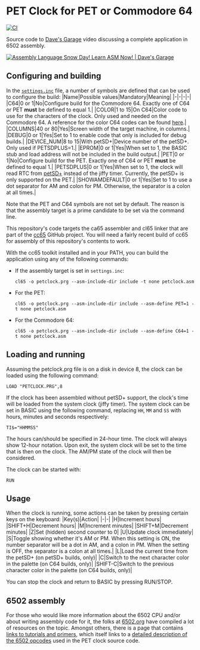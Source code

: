 # PET Clock for PET or Commodore 64

[![CI](https://github.com/PlummersSoftwareLLC/PETClock/actions/workflows/CI.yml/badge.svg)](https://github.com/PlummersSoftwareLLC/PETClock/actions/workflows/CI.yml)

Source code to [Dave's Garage](https://www.youtube.com/c/DavesGarage/featured) video discussing a complete application in 6502 assembly.

[![Assembly Language Snow Day! Learn ASM Now! | Dave's Garage](https://img.youtube.com/vi/CfbciNZvg0o/0.jpg)](https://youtu.be/CfbciNZvg0o)

## Configuring and building

In the [`settings.inc`](settings.inc) file, a number of symbols are defined that can be used to configure the build:
|Name|Possible values|Mandatory|Meaning|
|-|-|-|-|
|C64|0 or 1|No|Configure build for the Commodore 64. Exactly one of C64 or PET **must** be defined to equal 1.|
|COLOR|1 to 15|On C64|Color code to use for the characters of the clock. Only used and needed on the Commodore 64. A reference for the color C64 codes can be found [here](https://www.c64-wiki.com/wiki/Color).|
|COLUMNS|40 or 80|Yes|Screen width of the target machine, in columns.|
|DEBUG|0 or 1|Yes|Set to 1 to enable code that only is included for debug builds.|
|DEVICE_NUM|8 to 15|With petSD+|Device number of the petSD+. Only used if PETSDPLUS=1.|
|EPROM|0 or 1|Yes|When set to 1, the BASIC stub and load address will not be included in the build output.|
|PET|0 or 1|No|Configure build for the PET. Exactly one of C64 or PET **must** be defined to equal 1.|
|PETSDPLUS|0 or 1|Yes|When set to 1, the clock will read RTC from [petSD+](http://petsd.net/) instead of the jiffy timer. Currently, the petSD+ is only supported on the PET.|
|SHOWAMDEFAULT|0 or 1|Yes|Set to 1 to use a dot separator for AM and colon for PM. Otherwise, the separator is a colon at all times.|

Note that the PET and C64 symbols are not set by default. The reason is that the assembly target is a prime candidate to be set via the command line.

This repository's code targets the ca65 assembler and cl65 linker that are part of the [cc65](https://cc65.github.io/) GitHub project. You will need a fairly recent build of cc65 for assembly of this repository's contents to work.

With the cc65 toolkit installed and in your PATH, you can build the application using any of the following commands:

* If the assembly target is set in `settings.inc`:

  ```text
  cl65 -o petclock.prg --asm-include-dir include -t none petclock.asm
  ```

* For the PET:

  ```text
  cl65 -o petclock.prg --asm-include-dir include --asm-define PET=1 -t none petclock.asm
  ```

* For the Commodore 64:

  ```text
  cl65 -o petclock.prg --asm-include-dir include --asm-define C64=1 -t none petclock.asm
  ```

## Loading and running

Assuming the petclock.prg file is on a disk in device 8, the clock can be loaded using the following command:

```text
LOAD "PETCLOCK.PRG",8
```

If the clock has been assembled without petSD+ support, the clock's time will be loaded from the system clock (jiffy timer). The system clock can be set in BASIC using the following command, replacing `HH`, `MM` and `SS` with hours, minutes and seconds respectively:

```text
TI$="HHMMSS"
```

The hours can/should be specified in 24-hour time. The clock will always show 12-hour notation.
Upon exit, the system clock will be set to the time that is then on the clock. The AM/PM state of the clock will then be considered.

The clock can be started with:

```text
RUN
```

## Usage

When the clock is running, some actions can be taken by pressing certain keys on the keyboard:
|Key(s)|Action|
|-|-|
|H|Increment hours|
|SHIFT+H|Decrement hours|
|M|Increment minutes|
|SHIFT+M|Decrement minutes|
|Z|Set (hidden) second counter to 0|
|U|Update clock immediately|
|S|Toggle showing whether it's AM or PM. When this setting is ON, the number separator will be a dot in AM, and a colon in PM. When the setting is OFF, the separator is a colon at all times.|
|L|Load the current time from the petSD+ (on petSD+ builds, only)|
|C|Switch to the next character color in the palette (on C64 builds, only)|
|SHIFT-C|Switch to the previous character color in the palette (on C64 builds, only)|

You can stop the clock and return to BASIC by pressing RUN/STOP.

## 6502 assembly

For those who would like more information about the 6502 CPU and/or about writing assembly code for it, the folks at [6502.org](http://www.6502.org) have compiled a lot of resources on the topic. Amongst others, there is a page that contains [links to tutorials and primers](http://www.6502.org/tutorials/), which itself links to a [detailed description of the 6502 opcodes](http://www.6502.org/tutorials/6502opcodes.html) used in the PET clock source code.
